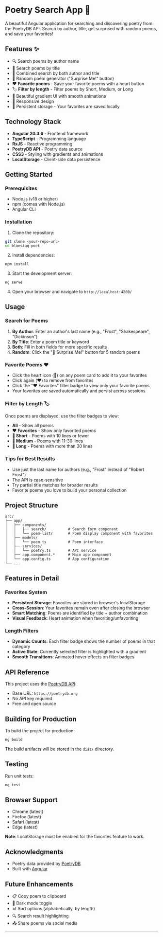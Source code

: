 # Poetry Search App 📖

A beautiful Angular application for searching and discovering poetry from the PoetryDB API. Search by author, title, get surprised with random poems, and save your favorites!

## Features ✨

- 🔍 Search poems by author name
- 📝 Search poems by title
- 🔎 Combined search by both author and title
- 🎲 Random poem generator ("Surprise Me!" button)
- ❤️ **Favorite poems** - Save your favorite poems with a heart button
- 🏷️ **Filter by length** - Filter poems by Short, Medium, or Long
- 💜 Beautiful gradient UI with smooth animations
- 📱 Responsive design
- 💾 Persistent storage - Your favorites are saved locally

## Technology Stack

- **Angular 20.3.6** - Frontend framework
- **TypeScript** - Programming language
- **RxJS** - Reactive programming
- **PoetryDB API** - Poetry data source
- **CSS3** - Styling with gradients and animations
- **LocalStorage** - Client-side data persistence

## Getting Started

### Prerequisites

- Node.js (v18 or higher)
- npm (comes with Node.js)
- Angular CLI

### Installation

1. Clone the repository:
```bash
git clone <your-repo-url>
cd bluestaq-poet
```

2. Install dependencies:
```bash
npm install
```

3. Start the development server:
```bash
ng serve
```

4. Open your browser and navigate to `http://localhost:4200/`

## Usage

### Search for Poems

1. **By Author**: Enter an author's last name (e.g., "Frost", "Shakespeare", "Dickinson")
2. **By Title**: Enter a poem title or keyword
3. **Both**: Fill in both fields for more specific results
4. **Random**: Click the "🎲 Surprise Me!" button for 5 random poems

### Favorite Poems ❤️

- Click the heart icon (🤍) on any poem card to add it to your favorites
- Click again (❤️) to remove from favorites
- Click the "❤️ Favorites" filter badge to view only your favorite poems
- Your favorites are saved automatically and persist across sessions

### Filter by Length 🏷️

Once poems are displayed, use the filter badges to view:
- **All** - Show all poems
- **❤️ Favorites** - Show only favorited poems
- **📄 Short** - Poems with 10 lines or fewer
- **📃 Medium** - Poems with 11-30 lines
- **📜 Long** - Poems with more than 30 lines

### Tips for Best Results

- Use just the last name for authors (e.g., "Frost" instead of "Robert Frost")
- The API is case-sensitive
- Try partial title matches for broader results
- Favorite poems you love to build your personal collection

## Project Structure
```
src/
├── app/
│   ├── components/
│   │   ├── search/          # Search form component
│   │   └── poem-list/       # Poem display component with favorites
│   ├── models/
│   │   └── poem.ts          # Poem interface
│   ├── services/
│   │   └── poetry.ts        # API service
│   ├── app.component.*      # Main app component
│   └── app.config.ts        # App configuration
└── ...
```

## Features in Detail

### Favorites System
- **Persistent Storage**: Favorites are stored in browser's localStorage
- **Cross-Session**: Your favorites remain even after closing the browser
- **Smart Matching**: Poems are identified by title + author combination
- **Visual Feedback**: Heart animation when favoriting/unfavoriting

### Length Filters
- **Dynamic Counts**: Each filter badge shows the number of poems in that category
- **Active State**: Currently selected filter is highlighted with a gradient
- **Smooth Transitions**: Animated hover effects on filter badges

## API Reference

This project uses the [PoetryDB API](https://poetrydb.org/):
- Base URL: `https://poetrydb.org`
- No API key required
- Free and open source

## Building for Production

To build the project for production:
```bash
ng build
```

The build artifacts will be stored in the `dist/` directory.

## Testing

Run unit tests:
```bash
ng test
```

## Browser Support

- Chrome (latest)
- Firefox (latest)
- Safari (latest)
- Edge (latest)

**Note**: LocalStorage must be enabled for the favorites feature to work.

## Acknowledgments

- Poetry data provided by [PoetryDB](https://poetrydb.org/)
- Built with [Angular](https://angular.dev/)

## Future Enhancements

- 📋 Copy poem to clipboard
- 🌙 Dark mode toggle
- 📊 Sort options (alphabetically, by length)
- 🔍 Search result highlighting
- 📤 Share poems via social media

---
